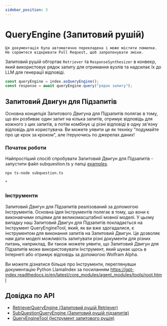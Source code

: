 ```yaml
---
sidebar_position: 3
---
```


# QueryEngine (Запитовий рушій)

`Ця документація була автоматично перекладена і може містити помилки. Не соромтеся відкривати Pull Request, щоб запропонувати зміни.`

Запитовий рушій обгортає `Retriever` та `ResponseSynthesizer` в конвеєр, який використовує рядок запиту для отримання вузлів та надсилає їх до LLM для генерації відповіді.

```typescript
const queryEngine = index.asQueryEngine();
const response = await queryEngine.query("рядок запиту");
```

## Запитовий Двигун для Підзапитів

Основна концепція Запитового Двигуна для Підзапитів полягає в тому, що він розбиває один запит на кілька запитів, отримує відповідь для кожного з цих запитів, а потім комбінує ці різні відповіді в одну зв'язну відповідь для користувача. Ви можете уявити це як техніку "подумайте про це крок за кроком", але ітеруючись по джерелах даних!

### Початок роботи

Найпростіший спосіб спробувати Запитовий Двигун для Підзапитів - запустити файл subquestion.ts у папці [examples](https://github.com/run-llama/LlamaIndexTS/blob/main/examples/subquestion.ts).

```bash
npx ts-node subquestion.ts
```

"

### Інструменти

Запитовий Двигун для Підзапитів реалізований за допомогою Інструментів. Основна ідея Інструментів полягає в тому, що вони є виконавчими опціями для великомасштабної мовної моделі. У цьому випадку наш Запитовий Двигун для Підзапитів покладається на Інструмент QueryEngineTool, який, як ви вже здогадалися, є інструментом для виконання запитів на Запитовий Двигун. Це дозволяє нам дати моделі можливість запитувати різні документи для різних питань, наприклад. Ви також можете уявити, що Запитовий Двигун для Підзапитів може використовувати Інструмент, який шукає щось в Інтернеті або отримує відповідь за допомогою Wolfram Alpha.

Ви можете дізнатися більше про Інструменти, переглянувши документацію Python LlamaIndex за посиланням https://gpt-index.readthedocs.io/en/latest/core_modules/agent_modules/tools/root.html

## Довідка по API

- [RetrieverQueryEngine (Запитовий рушій Retriever)](../../api/classes/RetrieverQueryEngine.md)
- [SubQuestionQueryEngine (Запитовий рушій підзапитів)](../../api/classes/SubQuestionQueryEngine.md)
- [QueryEngineTool (Інструмент запитового рушія)](../../api/interfaces/QueryEngineTool.md)
